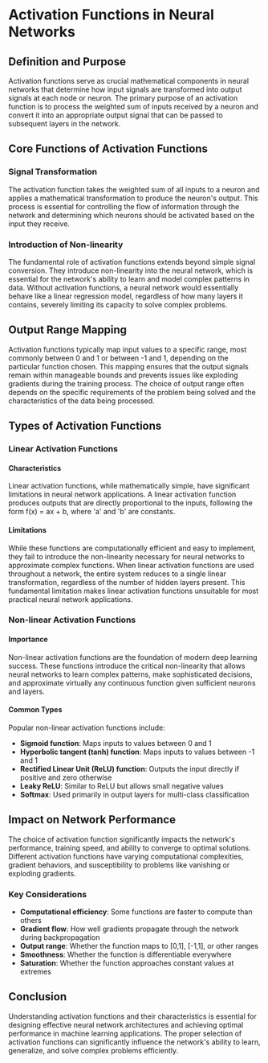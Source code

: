 # Activation Functions in Neural Networks

## Definition and Purpose

Activation functions serve as crucial mathematical components in neural networks that determine how input signals are transformed into output signals at each node or neuron. The primary purpose of an activation function is to process the weighted sum of inputs received by a neuron and convert it into an appropriate output signal that can be passed to subsequent layers in the network.

## Core Functions of Activation Functions

### Signal Transformation

The activation function takes the weighted sum of all inputs to a neuron and applies a mathematical transformation to produce the neuron's output. This process is essential for controlling the flow of information through the network and determining which neurons should be activated based on the input they receive.

### Introduction of Non-linearity

The fundamental role of activation functions extends beyond simple signal conversion. They introduce non-linearity into the neural network, which is essential for the network's ability to learn and model complex patterns in data. Without activation functions, a neural network would essentially behave like a linear regression model, regardless of how many layers it contains, severely limiting its capacity to solve complex problems.

## Output Range Mapping

Activation functions typically map input values to a specific range, most commonly between 0 and 1 or between -1 and 1, depending on the particular function chosen. This mapping ensures that the output signals remain within manageable bounds and prevents issues like exploding gradients during the training process. The choice of output range often depends on the specific requirements of the problem being solved and the characteristics of the data being processed.

## Types of Activation Functions

### Linear Activation Functions

#### Characteristics

Linear activation functions, while mathematically simple, have significant limitations in neural network applications. A linear activation function produces outputs that are directly proportional to the inputs, following the form f(x) = ax + b, where 'a' and 'b' are constants.

#### Limitations

While these functions are computationally efficient and easy to implement, they fail to introduce the non-linearity necessary for neural networks to approximate complex functions. When linear activation functions are used throughout a network, the entire system reduces to a single linear transformation, regardless of the number of hidden layers present. This fundamental limitation makes linear activation functions unsuitable for most practical neural network applications.

### Non-linear Activation Functions

#### Importance

Non-linear activation functions are the foundation of modern deep learning success. These functions introduce the critical non-linearity that allows neural networks to learn complex patterns, make sophisticated decisions, and approximate virtually any continuous function given sufficient neurons and layers.

#### Common Types

Popular non-linear activation functions include:

- **Sigmoid function**: Maps inputs to values between 0 and 1
- **Hyperbolic tangent (tanh) function**: Maps inputs to values between -1 and 1
- **Rectified Linear Unit (ReLU) function**: Outputs the input directly if positive and zero otherwise
- **Leaky ReLU**: Similar to ReLU but allows small negative values
- **Softmax**: Used primarily in output layers for multi-class classification

## Impact on Network Performance

The choice of activation function significantly impacts the network's performance, training speed, and ability to converge to optimal solutions. Different activation functions have varying computational complexities, gradient behaviors, and susceptibility to problems like vanishing or exploding gradients.

### Key Considerations

- **Computational efficiency**: Some functions are faster to compute than others
- **Gradient flow**: How well gradients propagate through the network during backpropagation
- **Output range**: Whether the function maps to [0,1], [-1,1], or other ranges
- **Smoothness**: Whether the function is differentiable everywhere
- **Saturation**: Whether the function approaches constant values at extremes

## Conclusion

Understanding activation functions and their characteristics is essential for designing effective neural network architectures and achieving optimal performance in machine learning applications. The proper selection of activation functions can significantly influence the network's ability to learn, generalize, and solve complex problems efficiently.